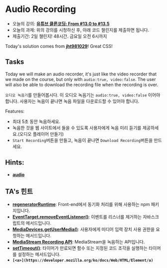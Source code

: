 # **Audio Recording**

- 오늘의 강의: **[유튜브 클론코딩: From #13.0 to #13.5](https://nomadcoders.co/wetube/lectures/2751)**
- 오늘의 과제: 위의 강의를 시청하신 후, 아래 코드 챌린지를 제출하면 됩니다.
- 제출기간: 2일 챌린지! 48시간. 금요일 오전 6시까지

Today's solution comes from **[jht981029](https://nomadcoders.co/users/jht981029)**! Great CSS!

## **Tasks**

Today we will make an audio recorder, it's just like the video recorder that we made on the course, but only with `audio:true, video:false`. The user will also be able to download the recording file when the recording is over.

`오디오 녹음기`를 만들어봅시다. 이 오디오 녹음기는 `audio:true, video:false` 이어야 합니다. 사용자는 녹음이 끝나면 녹음 파일을 다운로드할 수 있어야 합니다.

Features:

- 최대 5초 동안 녹음하세요.
- 녹음한 것을 웹 사이트에서 들을 수 있도록 사용자에게 녹음 미리 듣기를 제공하세요.(오디오 플레이어 만들기)
- `Start Recording`버튼을 만들고, 녹음이 끝나면 `Download Recording`버튼을 만드세요.

## **Hints:**

- **[audio](https://developer.mozilla.org/en-US/docs/Web/HTML/Element/audio)**

## **TA's 힌트**

- **[regeneratorRuntime](https://www.npmjs.com/package/regenerator-runtime)**: Front-end에서 동기화 처리를 위해 사용하는 npm 패키지입니다.
- **[EventTarget.removeEventListener()](https://developer.mozilla.org/ko/docs/Web/API/EventTarget/removeEventListener)**: 이벤트를 리스너를 제거하는 자바스크립트의 메서드입니다.
- **[MediaDevices.getUserMedia()](https://developer.mozilla.org/ko/docs/Web/API/MediaDevices/getUserMedia)**: 사용자에게 미디어 입력 장치 사용 권한을 요청하는 메서드입니다.
- **[MediaStream Recording API](https://developer.mozilla.org/en-US/docs/Web/API/MediaStream_Recording_API)**: MediaStream을 녹음하는 API입니다.
- **[setTimeout()](https://developer.mozilla.org/en-US/docs/Web/API/setTimeout)**: 타이머가 만료되면 함수 또는 지정된 코드 조각을 실행하는 타이머를 설정하는 메서드입니다.
- **`[<a>](https://developer.mozilla.org/ko/docs/Web/HTML/Element/a)`**

